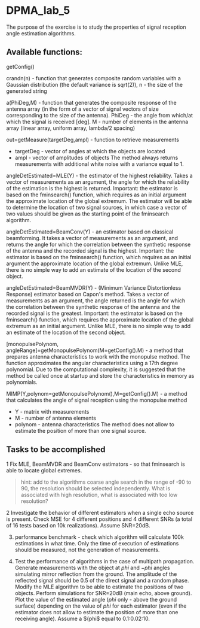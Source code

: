 # DPMA_lab_5

The purpose of the exercise is to study the properties of signal reception angle estimation algorithms.

## Available functions:

getConfig()

crandn(n) - function that generates composite random variables with a Gaussian distribution (the default variance is sqrt(2)),
n - the size of the generated string

a(PhiDeg,M) - function that generates the composite response of the antenna array (in the form of a vector of signal vectors of size corresponding to the size of the antenna).
PhiDeg - the angle from which/at which the signal is received [deg].
M - number of elements in the antenna array (linear array, uniform array, lambda/2 spacing)

out=getMeasure(targetDeg,ampl) - function to retrieve measurements
- targetDeg - vector of angles at which the objects are located
- ampl - vector of amplitudes of objects
The method always returns measurements with additional white noise with a variance equal to 1.

angleDetEstimated=MLE(Y) - the estimator of the highest reliability.
Takes a vector of measurements as an argument, the angle for which the reliability of the estimation is the highest is returned.
Important: the estimator is based on the fminsearch() function, which requires as an initial argument the approximate location of the global extremum.
The estimator will be able to determine the location of two signal sources, in which case a vector of two values should be given as the starting point of the fminsearch algorithm.

angleDetEstimated=BeamConv(Y) - an estimator based on classical beamforming.
It takes a vector of measurements as an argument, and returns the angle for which the correlation between the synthetic response of the antenna and the recorded signal is the highest.
Important: the estimator is based on the fminsearch() function, which requires as an initial argument the approximate location of the global extremum.
Unlike MLE, there is no simple way to add an estimate of the location of the second object.

angleDetEstimated=BeamMVDR(Y) - (Minimum Variance Distortionless Response) estimator based on Capon's method.
Takes a vector of measurements as an argument, the angle returned is the angle for which the correlation between the synthetic response of the antenna and the recorded signal is the greatest.
Important: the estimator is based on the fminsearch() function, which requires the approximate location of the global extremum as an initial argument.
Unlike MLE, there is no simple way to add an estimate of the location of the second object.

[monopulsePolynom, angleRange]=getMonopulsePolynom(M=getConfig().M) - a method that prepares antenna characteristics to work with the monopulse method.
The function approximates the angular characteristics using a 17th degree polynomial.
Due to the computational complexity, it is suggested that the method be called once at startup and store the characteristics in memory as polynomials.

MIMP(Y,polynom=getMonopulsePolynom(),M=getConfig().M) - a method that calculates the angle of signal reception using the monopulse method
- Y - matrix with measurements
- M - number of antenna elements
- polynom - antenna characteristics
The method does not allow to estimate the position of more than one signal source.

## Tasks to be accomplished

1 Fix MLE, BeamMVDR and BeamConv estimators - so that fminsearch is able to locate global extremes.
> hint: add to the algorithms coarse angle search in the range of -90 to 90, the resolution should be selected independently.
> What is associated with high resolution, what is associated with too low resolution?

2 Investigate the behavior of different estimators when a single echo source is present.
Check MSE for 4 different positions and 4 different SNRs (a total of 16 tests based on 10k realizations).
Assume SNR=20dB.

3. performance benchmark - check which algorithm will calculate 100k estimations in what time. 
Only the time of execution of estimations should be measured, not the generation of measurements.

4. Test the performance of algorithms in the case of multipath propagation.
Generate measurements with the object at $phi$ and $-phi$ angles simulating mirror reflection from the ground. 
The amplitude of the reflected signal should be 0.5 of the direct signal and a random phase.
Modify the MLE algorithm to be able to estimate the positions of two objects.
Perform simulations for SNR=20dB (main echo, above ground).
Plot the value of the estimated angle ($phi$ only - above the ground surface) depending on the value of $phi$ for each estimator (even if the estimator does not allow to estimate the position of more than one receiving angle).
Assume a ${phi$ equal to 0.1:0.02:10.
